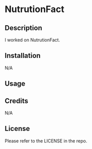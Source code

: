 # NutrutionFact

## Description

I worked on NutrutionFact.

## Installation
N/A

## Usage


## Credits
N/A

## License
Please refer to the LICENSE in the repo.
